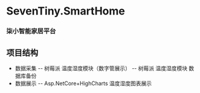 # SevenTiny.SmartHome
### 柒小智能家居平台
## 项目结构
- 数据采集
 -- 树莓派 温度湿度模块（数字管展示）
 -- 树莓派 温度湿度模块 数据库备份
- 数据展示
 -- Asp.NetCore+HighCharts 温度湿度图表展示
